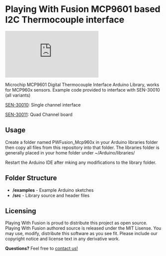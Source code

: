Playing With Fusion MCP9601 based I2C Thermocouple interface
============================================================

![SEN-30010 ISO](http://www.playingwithfusion.com/include/getimg.php?imgid=1454)

Microchip MCP9601 Digital Thermocouple Interface Arduino Library, works for MCP960x sensors.
Example code provided to interface with SEN-30010 (all variants)

[SEN-30010](http://www.playingwithfusion.com/productview.php?pdid=116): Single channel interface

[SEN-30011](http://www.playingwithfusion.com/productview.php?pdid=118): Quad Channel board

Usage
-----
Create a folder named PWFusion_Mcp960x in your Arduino libraries folder then copy all files from this repository into that folder.  The libraries folder is generally placed in your home folder under ~/Arduino/libraries/

Restart the Arduino IDE after mking any modifications to the library folder.

Folder Structure
----------------
* **/examples** - Example Arduino sketches
* **/src** - Library source and header files

Licensing
---------
Playing With Fusion is proud to distribute this project as open source.   Playing With Fusion authored source is released under the MIT Lisense.   You may use, modify, distribute this software as you see fit.
Please include our copyright notice and license text in any derivative work.

**Questions?** Feel free to [contact us!](http://www.playingwithfusion.com/contactus.php)
